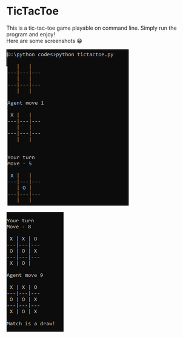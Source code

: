 # TicTacToe

This is a tic-tac-toe game playable on command line. Simply run the program and enjoy!  
Here are some screenshots 😁  

![](https://github.com/d-s-dc/TicTacToe/blob/master/Image1.png?raw)  

![](https://github.com/d-s-dc/TicTacToe/blob/master/Image2.png?raw)
